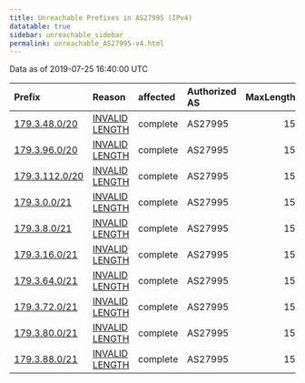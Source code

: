 ```yaml
---
title: Unreachable Prefixes in AS27995 (IPv4)
datatable: true
sidebar: unreachable_sidebar
permalink: unreachable_AS27995-v4.html
---
```


Data as of 2019-07-25 16:40:00 UTC


<div class="datatable-begin"></div>

| Prefix                                                 | Reason                                                                                                   | affected   | Authorized AS   |   MaxLength | Anchor                                         |   unreachable /24s |
|:-------------------------------------------------------|:---------------------------------------------------------------------------------------------------------|:-----------|:----------------|------------:|:-----------------------------------------------|-------------------:|
| [179.3.48.0/20](https://stat.ripe.net/179.3.48.0/20)   | [INVALID LENGTH](https://rpki-validator.ripe.net/announcement-preview?asn=AS27995&prefix=179.3.48.0/20)  | complete   | AS27995         |          15 | [LACNIC](unreachable_LACNIC_RPKI_Root-v4.html) |                 16 |
| [179.3.96.0/20](https://stat.ripe.net/179.3.96.0/20)   | [INVALID LENGTH](https://rpki-validator.ripe.net/announcement-preview?asn=AS27995&prefix=179.3.96.0/20)  | complete   | AS27995         |          15 | [LACNIC](unreachable_LACNIC_RPKI_Root-v4.html) |                 16 |
| [179.3.112.0/20](https://stat.ripe.net/179.3.112.0/20) | [INVALID LENGTH](https://rpki-validator.ripe.net/announcement-preview?asn=AS27995&prefix=179.3.112.0/20) | complete   | AS27995         |          15 | [LACNIC](unreachable_LACNIC_RPKI_Root-v4.html) |                 16 |
| [179.3.0.0/21](https://stat.ripe.net/179.3.0.0/21)     | [INVALID LENGTH](https://rpki-validator.ripe.net/announcement-preview?asn=AS27995&prefix=179.3.0.0/21)   | complete   | AS27995         |          15 | [LACNIC](unreachable_LACNIC_RPKI_Root-v4.html) |                  8 |
| [179.3.8.0/21](https://stat.ripe.net/179.3.8.0/21)     | [INVALID LENGTH](https://rpki-validator.ripe.net/announcement-preview?asn=AS27995&prefix=179.3.8.0/21)   | complete   | AS27995         |          15 | [LACNIC](unreachable_LACNIC_RPKI_Root-v4.html) |                  8 |
| [179.3.16.0/21](https://stat.ripe.net/179.3.16.0/21)   | [INVALID LENGTH](https://rpki-validator.ripe.net/announcement-preview?asn=AS27995&prefix=179.3.16.0/21)  | complete   | AS27995         |          15 | [LACNIC](unreachable_LACNIC_RPKI_Root-v4.html) |                  8 |
| [179.3.64.0/21](https://stat.ripe.net/179.3.64.0/21)   | [INVALID LENGTH](https://rpki-validator.ripe.net/announcement-preview?asn=AS27995&prefix=179.3.64.0/21)  | complete   | AS27995         |          15 | [LACNIC](unreachable_LACNIC_RPKI_Root-v4.html) |                  8 |
| [179.3.72.0/21](https://stat.ripe.net/179.3.72.0/21)   | [INVALID LENGTH](https://rpki-validator.ripe.net/announcement-preview?asn=AS27995&prefix=179.3.72.0/21)  | complete   | AS27995         |          15 | [LACNIC](unreachable_LACNIC_RPKI_Root-v4.html) |                  8 |
| [179.3.80.0/21](https://stat.ripe.net/179.3.80.0/21)   | [INVALID LENGTH](https://rpki-validator.ripe.net/announcement-preview?asn=AS27995&prefix=179.3.80.0/21)  | complete   | AS27995         |          15 | [LACNIC](unreachable_LACNIC_RPKI_Root-v4.html) |                  8 |
| [179.3.88.0/21](https://stat.ripe.net/179.3.88.0/21)   | [INVALID LENGTH](https://rpki-validator.ripe.net/announcement-preview?asn=AS27995&prefix=179.3.88.0/21)  | complete   | AS27995         |          15 | [LACNIC](unreachable_LACNIC_RPKI_Root-v4.html) |                  8 |

<div class="datatable-end"></div>